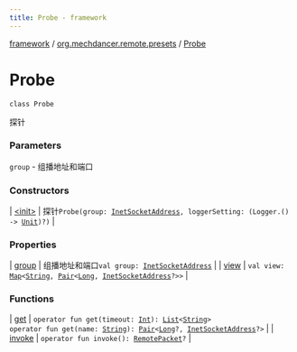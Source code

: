 ```yaml
---
title: Probe - framework
---
```


[framework](../../index.html) / [org.mechdancer.remote.presets](../index.html) / [Probe](./index.html)

# Probe

`class Probe`

探针

### Parameters

`group` - 组播地址和端口

### Constructors

| [&lt;init&gt;](-init-.html) | 探针`Probe(group: `[`InetSocketAddress`](https://docs.oracle.com/javase/6/docs/api/java/net/InetSocketAddress.html)`, loggerSetting: (Logger.() -> `[`Unit`](https://kotlinlang.org/api/latest/jvm/stdlib/kotlin/-unit/index.html)`)?)` |

### Properties

| [group](group.html) | 组播地址和端口`val group: `[`InetSocketAddress`](https://docs.oracle.com/javase/6/docs/api/java/net/InetSocketAddress.html) |
| [view](view.html) | `val view: `[`Map`](https://kotlinlang.org/api/latest/jvm/stdlib/kotlin.collections/-map/index.html)`<`[`String`](https://kotlinlang.org/api/latest/jvm/stdlib/kotlin/-string/index.html)`, `[`Pair`](https://kotlinlang.org/api/latest/jvm/stdlib/kotlin/-pair/index.html)`<`[`Long`](https://kotlinlang.org/api/latest/jvm/stdlib/kotlin/-long/index.html)`, `[`InetSocketAddress`](https://docs.oracle.com/javase/6/docs/api/java/net/InetSocketAddress.html)`?>>` |

### Functions

| [get](get.html) | `operator fun get(timeout: `[`Int`](https://kotlinlang.org/api/latest/jvm/stdlib/kotlin/-int/index.html)`): `[`List`](https://kotlinlang.org/api/latest/jvm/stdlib/kotlin.collections/-list/index.html)`<`[`String`](https://kotlinlang.org/api/latest/jvm/stdlib/kotlin/-string/index.html)`>`<br>`operator fun get(name: `[`String`](https://kotlinlang.org/api/latest/jvm/stdlib/kotlin/-string/index.html)`): `[`Pair`](https://kotlinlang.org/api/latest/jvm/stdlib/kotlin/-pair/index.html)`<`[`Long`](https://kotlinlang.org/api/latest/jvm/stdlib/kotlin/-long/index.html)`?, `[`InetSocketAddress`](https://docs.oracle.com/javase/6/docs/api/java/net/InetSocketAddress.html)`?>` |
| [invoke](invoke.html) | `operator fun invoke(): `[`RemotePacket`](../../org.mechdancer.remote.protocol/-remote-packet/index.html)`?` |

